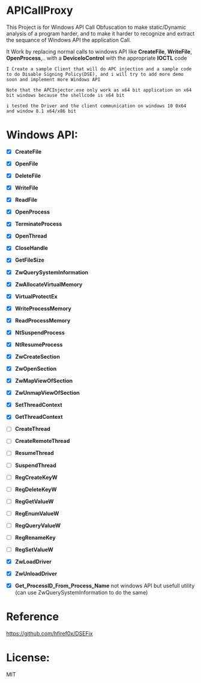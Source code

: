# APICallProxy

This Project is for Windows API Call Obfuscation to make static/Dynamic analysis of a program harder, and to make it harder to recognize and extract the sequance of Windows API the application Call.

It Work by replacing normal calls to windows API like **CreateFile**, **WriteFile**, **OpenProcess**,.. with a **DeviceIoControl** with the appropriate **IOCTL** code

```
I Create a sample Client that will do APC injection and a sample code to do Disable Signing Policy(DSE), and i will try to add more demo soon and implement more Windows API

Note that the APCInjector.exe only work as x64 bit application on x64 bit windows because the shellcode is x64 bit

i tested the Driver and the client communication on windows 10 0x64 and window 8.1 x64/x86 bit
```


 
# Windows API:

- [x] **CreateFile**
- [x] **OpenFile**
- [x] **DeleteFile**
- [x] **WriteFile**
- [x] **ReadFile**
- [x] **OpenProcess**
- [x] **TerminateProcess**
- [x] **OpenThread**
- [x] **CloseHandle**
- [x] **GetFileSize**
- [x] **ZwQuerySystemInformation**
- [x] **ZwAllocateVirtualMemory**
- [x] **VirtualProtectEx**
- [x] **WriteProcessMemory**
- [x] **ReadProcessMemory**
- [x] **NtSuspendProcess**
- [x] **NtResumeProcess**
- [x] **ZwCreateSection**
- [x] **ZwOpenSection**
- [x] **ZwMapViewOfSection**
- [x] **ZwUnmapViewOfSection**
- [x] **SetThreadContext**
- [x] **GetThreadContext**
- [ ] **CreateThread**
- [ ] **CreateRemoteThread**
- [ ] **ResumeThread**
- [ ] **SuspendThread**
- [ ] **RegCreateKeyW**
- [ ] **RegDeleteKeyW**
- [ ] **RegGetValueW**
- [ ] **RegEnumValueW**
- [ ] **RegQueryValueW**
- [ ] **RegRenameKey**
- [ ] **RegSetValueW**
- [x] **ZwLoadDriver**
- [x] **ZwUnloadDriver**


- [x] **Get_ProcessID_From_Process_Name**         not windows API but usefull utility (can use ZwQuerySystemInformation to do the same)


# Reference

https://github.com/hfiref0x/DSEFix 

# License:
MIT